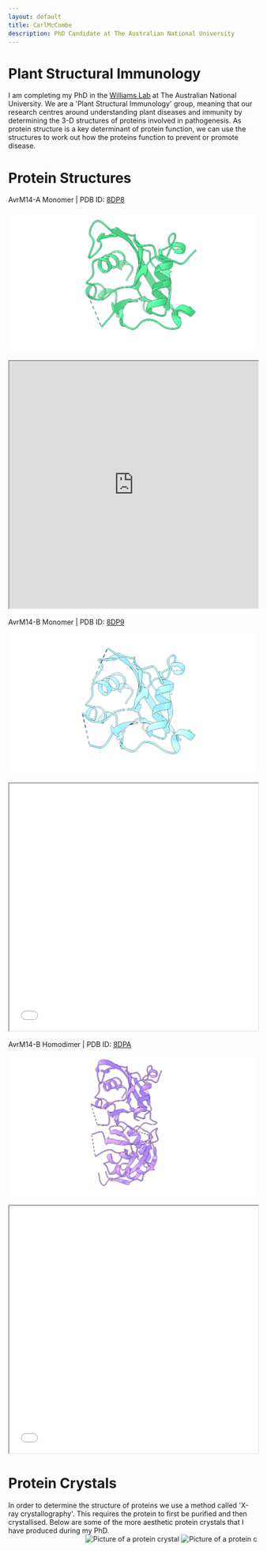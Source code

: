 ```yaml
---
layout: default
title: CarlMcCombe
description: PhD Candidate at The Australian National University
---
```



# Plant Structural Immunology

I am completing my PhD in the [Williams Lab](https://biology.anu.edu.au/research/groups/williams-group-plant-structural-immunology) at The Australian National University. We are a 'Plant Structural Immunology' group, meaning that our research centres around understanding plant diseases and immunity by determining the 3-D structures of proteins involved in pathogenesis. As protein structure is a key determinant of protein function, we can use the structures to work out how the proteins function to prevent or promote disease.

# Protein Structures 
AvrM14-A Monomer | PDB ID: [8DP8](https://www.rcsb.org/structure/unreleased/8DP8)

![AvrM14-A Monomeric Structure](/assets/images/avrm14_a_monomer.png)

<iframe style="height:500px;width:100%" src="https://carl-mccombe.github.io/assets/pdbs/uglymol.html#id=8DP8"></iframe>

AvrM14-B Monomer | PDB ID: [8DP9](https://www.rcsb.org/structure/unreleased/8DP9)

![AvrM14-B Monomeric Structure](/assets/images/avrm14_b_monomer.png)

<iframe style="height:500px;width:100%" src="/assets/pdbs/uglymol.html#id=8DP9"></iframe>

AvrM14-B Homodimer | PDB ID: [8DPA](https://www.rcsb.org/structure/unreleased/8DPA)

![AvrM14-B Homodimeric Structure](/assets/images/avrm14_b_dimer.png)

<iframe style="height:500px;width:100%" src="/assets/pdbs/uglymol.html#id=8DPA"></iframe>

# Protein Crystals 

In order to determine the structure of proteins we use a method called 'X-ray crystallography'. This requires the protein to first be purified and then crystallised. Below are some of the more aesthetic protein crystals that I have produced during my PhD.  
<marquee scrollamount="16">
  <img src="https://carl-mccombe.github.io/assets/images/crystal1.JPG" alt="Picture of a protein crystal">
  <img src="https://carl-mccombe.github.io/assets/images/crystal2.JPG" alt="Picture of a protein crystal">
  <img src="https://carl-mccombe.github.io/assets/images/crystal3.JPG" alt="Picture of a protein crystal">
  <img src="https://carl-mccombe.github.io/assets/images/crystal4.JPG" alt="Picture of a protein crystal">
  <img src="https://carl-mccombe.github.io/assets/images/crystal1.JPG" alt="Picture of a protein crystal">
  <img src="https://carl-mccombe.github.io/assets/images/crystal2.JPG" alt="Picture of a protein crystal">
  <img src="https://carl-mccombe.github.io/assets/images/crystal3.JPG" alt="Picture of a protein crystal">
  <img src="https://carl-mccombe.github.io/assets/images/crystal4.JPG" alt="Picture of a protein crystal">
  <img src="https://carl-mccombe.github.io/assets/images/crystal1.JPG" alt="Picture of a protein crystal">
  <img src="https://carl-mccombe.github.io/assets/images/crystal2.JPG" alt="Picture of a protein crystal">
  <img src="https://carl-mccombe.github.io/assets/images/crystal3.JPG" alt="Picture of a protein crystal">
  <img src="https://carl-mccombe.github.io/assets/images/crystal4.JPG" alt="Picture of a protein crystal">
  <img src="https://carl-mccombe.github.io/assets/images/crystal1.JPG" alt="Picture of a protein crystal">
  <img src="https://carl-mccombe.github.io/assets/images/crystal2.JPG" alt="Picture of a protein crystal">
  <img src="https://carl-mccombe.github.io/assets/images/crystal3.JPG" alt="Picture of a protein crystal">
  <img src="https://carl-mccombe.github.io/assets/images/crystal4.JPG" alt="Picture of a protein crystal">
  <img src="https://carl-mccombe.github.io/assets/images/crystal1.JPG" alt="Picture of a protein crystal">
  <img src="https://carl-mccombe.github.io/assets/images/crystal2.JPG" alt="Picture of a protein crystal">
  <img src="https://carl-mccombe.github.io/assets/images/crystal3.JPG" alt="Picture of a protein crystal">
  <img src="https://carl-mccombe.github.io/assets/images/crystal4.JPG" alt="Picture of a protein crystal">
  <img src="https://carl-mccombe.github.io/assets/images/crystal1.JPG" alt="Picture of a protein crystal">
  <img src="https://carl-mccombe.github.io/assets/images/crystal2.JPG" alt="Picture of a protein crystal">
  <img src="https://carl-mccombe.github.io/assets/images/crystal3.JPG" alt="Picture of a protein crystal">
  <img src="https://carl-mccombe.github.io/assets/images/crystal4.JPG" alt="Picture of a protein crystal">
  <img src="https://carl-mccombe.github.io/assets/images/crystal1.JPG" alt="Picture of a protein crystal">
  <img src="https://carl-mccombe.github.io/assets/images/crystal2.JPG" alt="Picture of a protein crystal">
  <img src="https://carl-mccombe.github.io/assets/images/crystal3.JPG" alt="Picture of a protein crystal">
  <img src="https://carl-mccombe.github.io/assets/images/crystal4.JPG" alt="Picture of a protein crystal">
  <img src="https://carl-mccombe.github.io/assets/images/crystal1.JPG" alt="Picture of a protein crystal">
  <img src="https://carl-mccombe.github.io/assets/images/crystal2.JPG" alt="Picture of a protein crystal">
  <img src="https://carl-mccombe.github.io/assets/images/crystal3.JPG" alt="Picture of a protein crystal">
  <img src="https://carl-mccombe.github.io/assets/images/crystal4.JPG" alt="Picture of a protein crystal">
  <img src="https://carl-mccombe.github.io/assets/images/crystal1.JPG" alt="Picture of a protein crystal">
  <img src="https://carl-mccombe.github.io/assets/images/crystal2.JPG" alt="Picture of a protein crystal">
  <img src="https://carl-mccombe.github.io/assets/images/crystal3.JPG" alt="Picture of a protein crystal">
  <img src="https://carl-mccombe.github.io/assets/images/crystal4.JPG" alt="Picture of a protein crystal">
  <img src="https://carl-mccombe.github.io/assets/images/crystal1.JPG" alt="Picture of a protein crystal">
  <img src="https://carl-mccombe.github.io/assets/images/crystal2.JPG" alt="Picture of a protein crystal">
  <img src="https://carl-mccombe.github.io/assets/images/crystal3.JPG" alt="Picture of a protein crystal">
  <img src="https://carl-mccombe.github.io/assets/images/crystal4.JPG" alt="Picture of a protein crystal">
  <img src="https://carl-mccombe.github.io/assets/images/crystal1.JPG" alt="Picture of a protein crystal">
  <img src="https://carl-mccombe.github.io/assets/images/crystal2.JPG" alt="Picture of a protein crystal">
  <img src="https://carl-mccombe.github.io/assets/images/crystal3.JPG" alt="Picture of a protein crystal">
  <img src="https://carl-mccombe.github.io/assets/images/crystal4.JPG" alt="Picture of a protein crystal">
  <img src="https://carl-mccombe.github.io/assets/images/crystal1.JPG" alt="Picture of a protein crystal">
  <img src="https://carl-mccombe.github.io/assets/images/crystal2.JPG" alt="Picture of a protein crystal">
  <img src="https://carl-mccombe.github.io/assets/images/crystal3.JPG" alt="Picture of a protein crystal">
  <img src="https://carl-mccombe.github.io/assets/images/crystal4.JPG" alt="Picture of a protein crystal">
  <img src="https://carl-mccombe.github.io/assets/images/crystal1.JPG" alt="Picture of a protein crystal">
  <img src="https://carl-mccombe.github.io/assets/images/crystal2.JPG" alt="Picture of a protein crystal">
  <img src="https://carl-mccombe.github.io/assets/images/crystal3.JPG" alt="Picture of a protein crystal">
  <img src="https://carl-mccombe.github.io/assets/images/crystal4.JPG" alt="Picture of a protein crystal">
</marquee>
